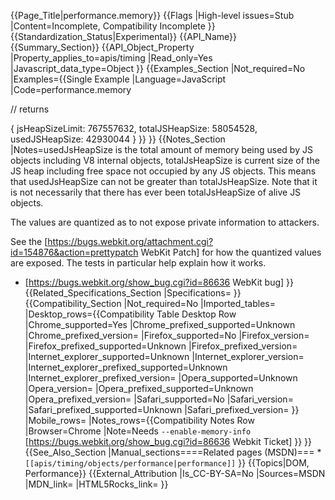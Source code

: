 {{Page_Title|performance.memory}}
{{Flags
|High-level issues=Stub
|Content=Incomplete, Compatibility Incomplete
}}
{{Standardization_Status|Experimental}}
{{API_Name}}
{{Summary_Section}}
{{API_Object_Property
|Property_applies_to=apis/timing
|Read_only=Yes
|Javascript_data_type=Object
}}
{{Examples_Section
|Not_required=No
|Examples={{Single Example
|Language=JavaScript
|Code=performance.memory

// returns

{
jsHeapSizeLimit: 767557632,
totalJSHeapSize: 58054528,
usedJSHeapSize: 42930044
}
}}
}}
{{Notes_Section
|Notes=usedJsHeapSize is the total amount of memory being used by JS objects including V8 internal objects, totalJsHeapSize is current size of the JS heap including free space not occupied by any JS objects. This means that usedJsHeapSize can not be greater than totalJsHeapSize. Note that it is not necessarily that there has ever been totalJsHeapSize of alive JS objects.

The values are quantized as to not expose private information to attackers.

See the [https://bugs.webkit.org/attachment.cgi?id=154876&action=prettypatch WebKit Patch] for how the quantized values are exposed. The tests in particular help explain how it works.

* [https://bugs.webkit.org/show_bug.cgi?id=86636 WebKit bug]
}}
{{Related_Specifications_Section
|Specifications=
}}
{{Compatibility_Section
|Not_required=No
|Imported_tables=
|Desktop_rows={{Compatibility Table Desktop Row
|Chrome_supported=Yes
|Chrome_prefixed_supported=Unknown
|Chrome_prefixed_version=
|Firefox_supported=No
|Firefox_version=
|Firefox_prefixed_supported=Unknown
|Firefox_prefixed_version=
|Internet_explorer_supported=Unknown
|Internet_explorer_version=
|Internet_explorer_prefixed_supported=Unknown
|Internet_explorer_prefixed_version=
|Opera_supported=Unknown
|Opera_version=
|Opera_prefixed_supported=Unknown
|Opera_prefixed_version=
|Safari_supported=No
|Safari_version=
|Safari_prefixed_supported=Unknown
|Safari_prefixed_version=
}}
|Mobile_rows=
|Notes_rows={{Compatibility Notes Row
|Browser=Chrome
|Note=Needs `--enable-memory-info` [https://bugs.webkit.org/show_bug.cgi?id=86636 Webkit Ticket]
}}
}}
{{See_Also_Section
|Manual_sections====Related pages (MSDN)===
*<code>[[apis/timing/objects/performance|performance]]</code>
}}
{{Topics|DOM, Performance}}
{{External_Attribution
|Is_CC-BY-SA=No
|Sources=MSDN
|MDN_link=
|HTML5Rocks_link=
}}